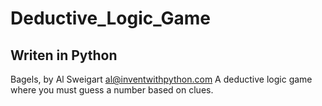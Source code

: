 # Deductive_Logic_Game
## Writen in Python

Bagels, by Al Sweigart al@inventwithpython.com
A deductive logic game where you must guess a number based on clues.
